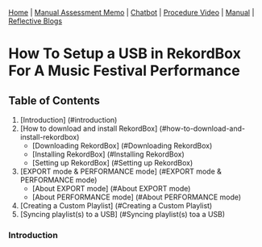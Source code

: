 [Home](index.md) | [Manual Assessment Memo](manual_assessment_memo.md) | [Chatbot](chatbot.md) | [Procedure Video](procedure_video.md) | [Manual](manual.md) | [Reflective Blogs](reflective_blogs.md)


# How To Setup a USB in RekordBox For A Music Festival Performance


## Table of Contents

1. [Introduction] (#introduction)
2. [How to download and install RekordBox] (#how-to-download-and-install-rekordbox)
   * [Downloading RekordBox] (#Downloading RekordBox)
   * [Installing RekordBox] (#Installing RekordBox)
   * [Setting up RekordBox] (#Setting up RekordBox)
3. [EXPORT mode & PERFORMANCE mode] (#EXPORT mode & PERFORMANCE mode)
   * [About EXPORT mode] (#About EXPORT mode)
   * [About PERFORMANCE mode] (#About PERFORMANCE mode)
4. [Creating a Custom Playlist] (#Creating a Custom Playlist)
5. [Syncing playlist(s) to a USB] (#Syncing playlist(s) toa a USB)

### Introduction


